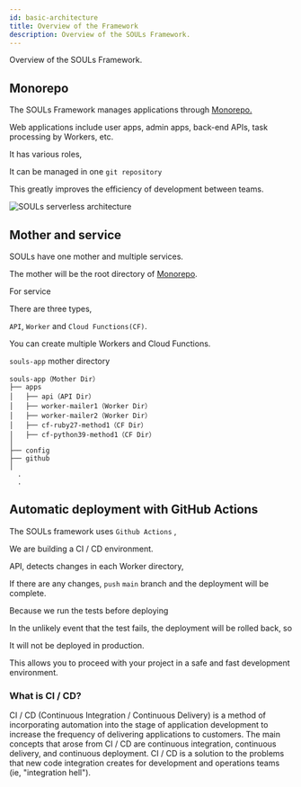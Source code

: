 ```yaml
---
id: basic-architecture
title: Overview of the Framework
description: Overview of the SOULs Framework.
---
```


Overview of the SOULs Framework.

## Monorepo

The SOULs Framework manages applications through [Monorepo.](https://en.wikipedia.org/wiki/Monorepo)

Web applications include user apps, admin apps, back-end APIs, task processing by Workers, etc.

It has various roles,

It can be managed in one `git repository`

This greatly improves the efficiency of development between teams.

![SOULs serverless architecture](/imgs/docs/SOULs-architecture-tutorial.jpg)

## Mother and service

SOULs have one mother and multiple services.

The mother will be the root directory of [Monorepo](https://en.wikipedia.org/wiki/Monorepo).

For service

There are three types,

`API`, `Worker` and `Cloud Functions(CF)`.

You can create multiple Workers and Cloud Functions.

`souls-app` mother directory

```arduino
souls-app（Mother Dir）
├── apps
│   ├── api（API Dir）
│   ├── worker-mailer1（Worker Dir）
│   ├── worker-mailer2（Worker Dir）
│   ├── cf-ruby27-method1（CF Dir）
│   ├── cf-python39-method1（CF Dir）
│
├── config
├── github
│
  .
  .
```

## Automatic deployment with GitHub Actions

The SOULs framework uses `Github Actions` ,

We are building a CI / CD environment.

API, detects changes in each Worker directory,

If there are any changes, `push` `main` branch and the deployment will be complete.

Because we run the tests before deploying

In the unlikely event that the test fails, the deployment will be rolled back, so

It will not be deployed in production.

This allows you to proceed with your project in a safe and fast development environment.

### What is CI / CD?

CI / CD (Continuous Integration / Continuous Delivery) is a method of incorporating automation into the stage of application development to increase the frequency of delivering applications to customers. The main concepts that arose from CI / CD are continuous integration, continuous delivery, and continuous deployment. CI / CD is a solution to the problems that new code integration creates for development and operations teams (ie, "integration hell").

